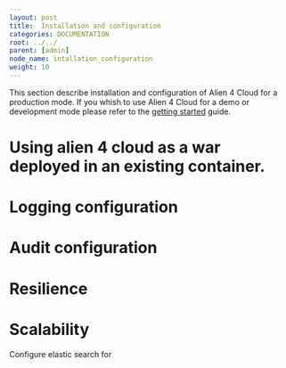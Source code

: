```yaml
---
layout: post
title:  Installation and configuration
categories: DOCUMENTATION
root: ../../
parent: [admin]
node_name: intallation_configuration
weight: 10
---
```


This section describe installation and configuration of Alien 4 Cloud for a production mode. If you whish to use Alien 4 Cloud for a demo or development mode please refer to the [getting started]() guide.

# Using alien 4 cloud as a war deployed in an existing container.

# Logging configuration

# Audit configuration

# Resilience

# Scalability

Configure elastic search for
